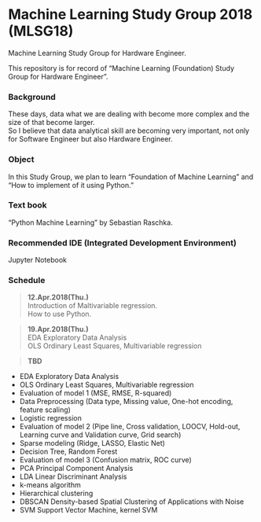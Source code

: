 # Machine Learning Study Group 2018 (MLSG18)
Machine Learning Study Group for Hardware Engineer.  
  
This repository is for record of “Machine Learning (Foundation) Study Group for Hardware Engineer”.  

### Background   
These days, data what we are dealing with become more complex and the size of that become larger.  
So I believe that data analytical skill are becoming very important, not only for Software Engineer but also Hardware Engineer.  

### Object  
In this Study Group, we plan to learn “Foundation of Machine Learning” and “How to implement of it using Python.”  

### Text book  
“Python Machine Learning” by Sebastian Raschka.  

### Recommended IDE (Integrated Development Environment)  
Jupyter Notebook  
  
### Schedule  
>**12.Apr.2018(Thu.)**  
Introduction of Maltivariable regression.  
How to use Python.  
  
>**19.Apr.2018(Thu.)**  
EDA Exploratory Data Analysis  
OLS Ordinary Least Squares, Multivariable regression 
  
>**TBD**  
- EDA Exploratory Data Analysis  
- OLS Ordinary Least Squares, Multivariable regression  
- Evaluation of model 1 (MSE, RMSE, R-squared)  
- Data Preprocessing (Data type, Missing value, One-hot encoding, feature scaling)  
- Logistic regression 
- Evaluation of model 2 (Pipe line, Cross validation, LOOCV, Hold-out, Learning curve and Validation curve, Grid search)    
- Sparse modeling (Ridge, LASSO, Elastic Net)  
- Decision Tree, Random Forest  
- Evaluation of model 3 (Confusion matrix, ROC curve)  
- PCA Principal Component Analysis  
- LDA Linear Discriminant Analysis  
- k-means algorithm  
- Hierarchical clustering  
- DBSCAN Density-based Spatial Clustering of Applications with Noise
- SVM Support Vector Machine, kernel SVM

